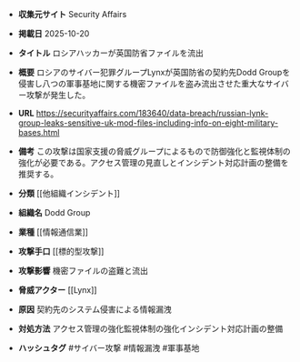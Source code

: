 - **収集元サイト**
Security Affairs

- **掲載日**
2025-10-20

- **タイトル**
ロシアハッカーが英国防省ファイルを流出

- **概要**
ロシアのサイバー犯罪グループLynxが英国防省の契約先Dodd Groupを侵害し八つの軍事基地に関する機密ファイルを盗み流出させた重大なサイバー攻撃が発生した。

- **URL**
https://securityaffairs.com/183640/data-breach/russian-lynk-group-leaks-sensitive-uk-mod-files-including-info-on-eight-military-bases.html

- **備考**
この攻撃は国家支援の脅威グループによるもので防御強化と監視体制の強化が必要である。アクセス管理の見直しとインシデント対応計画の整備を推奨する。

- **分類**
[[他組織インシデント]]

- **組織名**
Dodd Group

- **業種**
[[情報通信業]]

- **攻撃手口**
[[標的型攻撃]]

- **攻撃影響**
機密ファイルの盗難と流出

- **脅威アクター**
[[Lynx]]

- **原因**
契約先のシステム侵害による情報漏洩

- **対処方法**
アクセス管理の強化監視体制の強化インシデント対応計画の整備

- **ハッシュタグ**
#サイバー攻撃 #情報漏洩 #軍事基地
